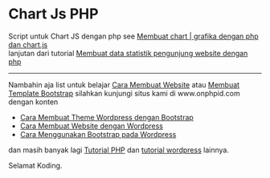 # Chart Js PHP
Script untuk Chart JS dengan php see <a href="http://onphpid.com/membuat-chart-grafika-dengan-php-dan-chart-js.html">Membuat chart | grafika dengan php dan chart.js</a>
<br>
lanjutan dari tutorial <a href="http://onphpid.com/membuat-data-statistik-pengunjung-website-dengan-php.html">Membuat data statistik pengunjung website dengan php</a>

<hr/>
Nambahin aja list untuk belajar <a href="https://www.onphpid.com" alt="cara membuat website" target="_blank" re="dofollow">Cara Membuat Website</a> atau <a href="https://www.onphpid.com" alt="membuat template bootstrap" target="_blank" re="dofollow">Membuat Template Bootstrap</a> silahkan kunjungi situs kami di www.onphpid.com
dengan konten 
<ul>
<li><a href="https://www.onphpid.com/cara-membuat-theme-wordpress-dengan-bootstrap.html" alt="membuat theme wordpress" target="_blank" re="dofollow">Cara Membuat Theme Wordpress dengan Bootstrap</a></li>
<li><a href="https://www.onphpid.com/cara-membuat-website-dengan-wordpress.html" alt="cara membuat website">Cara Membuat Website dengan Wordpress</a></li>
<li><a href="https://www.onphpid.com/cara-menggunakan-bootstrap-pada-wordpress.html" alt="cara menggunakan bootstrap" target="_blank" re="dofollow">Cara Menggunakan Bootstrap pada Wordpress</a></li>
</ul>
dan masih banyak lagi <a href="https://www.onphpid.com/" alt="tutorial php" target="_blank" re="dofollow">Tutorial PHP</a> dan <a href="https://www.onphpid.com/" alt="tutorial wordpress" target="_blank" re="dofollow">tutorial wordpress</a> lainnya.

Selamat Koding.
